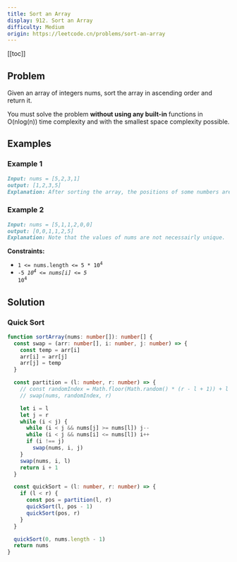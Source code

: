 ```yaml
---
title: Sort an Array
display: 912. Sort an Array
difficulty: Medium
origin: https://leetcode.cn/problems/sort-an-array
---
```


[[toc]]

## Problem

Given an array of integers nums, sort the array in ascending order and return it.

You must solve the problem **without using any built-in** functions in O(nlog(n)) time complexity and with the smallest space complexity possible.

## Examples

### Example 1

```md
Input: nums = [5,2,3,1]
output: [1,2,3,5]
Explanation: After sorting the array, the positions of some numbers are not changed (for example, 2 and 3), while the positions of other numbers are changed (for example, 1 and 5).
```

### Example 2

```md
Input: nums = [5,1,1,2,0,0]
output: [0,0,1,1,2,5]
Explanation: Note that the values of nums are not necessairly unique.
```

**Constraints:**

- <code>1 <= nums.length <= 5 * 10<sup>4</sup></code>
- <code>-5 *10<sup>4</sup> <= nums[i] <= 5* 10<sup>4</sup></code>

## Solution

### Quick Sort

```ts
function sortArray(nums: number[]): number[] {
  const swap = (arr: number[], i: number, j: number) => {
    const temp = arr[i]
    arr[i] = arr[j]
    arr[j] = temp
  }

  const partition = (l: number, r: number) => {
    // const randomIndex = Math.floor(Math.random() * (r - l + 1)) + l
    // swap(nums, randomIndex, r)

    let i = l
    let j = r
    while (i < j) {
      while (i < j && nums[j] >= nums[l]) j--
      while (i < j && nums[i] <= nums[l]) i++
      if (i !== j)
        swap(nums, i, j)
    }
    swap(nums, i, l)
    return i + 1
  }

  const quickSort = (l: number, r: number) => {
    if (l < r) {
      const pos = partition(l, r)
      quickSort(l, pos - 1)
      quickSort(pos, r)
    }
  }

  quickSort(0, nums.length - 1)
  return nums
}
```
